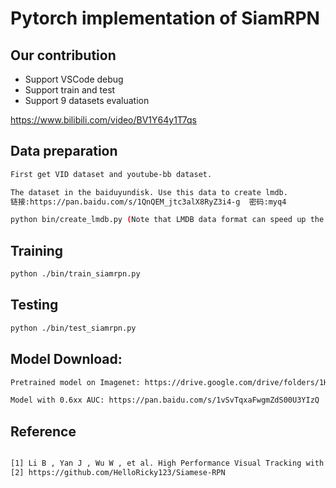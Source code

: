 # Pytorch implementation of SiamRPN
## Our contribution
- Support VSCode debug
- Support train and test
- Support 9 datasets evaluation

https://www.bilibili.com/video/BV1Y64y1T7qs 

## Data preparation
```bash
First get VID dataset and youtube-bb dataset. 

The dataset in the baiduyundisk. Use this data to create lmdb.
链接:https://pan.baidu.com/s/1QnQEM_jtc3alX8RyZ3i4-g  密码:myq4

python bin/create_lmdb.py (Note that LMDB data format can speed up the data loading)
```
## Training
```bash
python ./bin/train_siamrpn.py 
```
## Testing
```bash
python ./bin/test_siamrpn.py 
```

## Model Download:
```bash
Pretrained model on Imagenet: https://drive.google.com/drive/folders/1HJOvl_irX3KFbtfj88_FVLtukMI1GTCR

Model with 0.6xx AUC: https://pan.baidu.com/s/1vSvTqxaFwgmZdS00U3YIzQ  keyword:v91k
```
## Reference
```bash

[1] Li B , Yan J , Wu W , et al. High Performance Visual Tracking with Siamese Region Proposal Network[C]// 2018 IEEE/CVF Conference on Computer Vision and Pattern Recognition (CVPR). IEEE, 2018.
[2] https://github.com/HelloRicky123/Siamese-RPN
```
